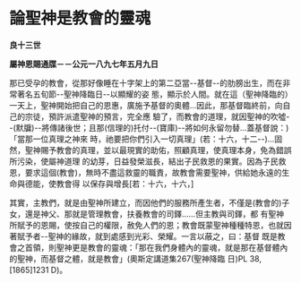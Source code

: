 # 論聖神是教會的靈魂


**良十三世**

**屬神恩賜通牒－－公元一八九七年五月九日**





那已受孕的教會，從那好像睡在十字架上的第二亞當--基督--的肋膀出生，而在非常著名五旬節--聖神降臨日--以顯耀的姿
態，顯示於人間。就在這（聖神降臨的）一天上，聖神開始把自己的恩惠，廣施予基督的奧體…因此，那基督臨終前，向自己的宗徒，預許派遣聖神的預言，完全應
驗了，而教會的道理，就因聖神的吹噓--(默牖)--將傳諸後世；且那(信理的)托付--(寶庫)--將如何永留勿替…蓋基督說：)「當那一位真理之神來
時，祂要把你們引入一切真理」(若：十六，十二--)…固然，聖神賜予教會的真理，並以最現實的助佑，照顧真理，使真理本身，免為錯誤所污染，使屬神道理
的幼芽，日益發榮滋長，結出子民救恩的果實。因為子民救恩，要求這個(教會)，無時不盡這救靈的職責，故教會需要聖神，供給她永遠的生命與德能，使教會得
以保存與增長[若：十六，十六，]

其實，主教們，就是由聖神所建立，而因他們的服務所產生者，不僅是(教會的)子女，還是神父、那就是管理教會，扶養教會的司鐸……但主教與司鐸，都
有聖神所賦予的恩賜，使按自己的權限，赦免人們的恩；教會既蒙聖神種種特恩，也就因著賦予者--聖神的緣故，就到處感到光彩、榮耀。一言以蔽之，曰：基督
既是教會之首領，則聖神更是教會的靈魂：「那在我們身體內的靈魂，就是那在基督體內的聖神，而基督之體，就是教會」(奧斯定講道集267(聖神降臨
日)PL 38,[1865]1231 D)。

